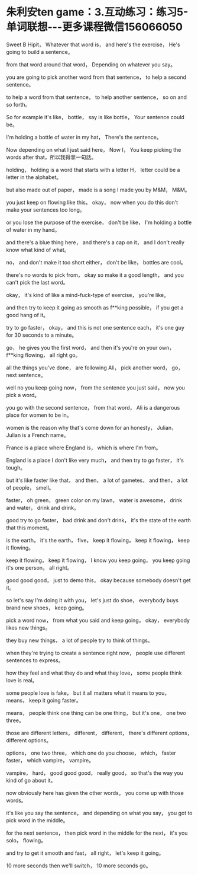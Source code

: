 # 朱利安ten game：3.互动练习：练习5-单词联想​---更多课程微信156066050

 Sweet B Hipit， Whatever that word is， and here's the exercise， He's going to build a sentence。

 from that word around that word， Depending on whatever you say。

 you are going to pick another word from that sentence， to help a second sentence。

 to help a word from that sentence， to help another sentence， so on and so forth。

 So for example it's like， bottle， say is like bottle， Your sentence could be。

 I'm holding a bottle of water in my hat， There's the sentence。

 Now depending on what I just said here， Now I， You keep picking the words after that，所以我得拿一句話。

 holding， holding is a word that starts with a letter H， letter could be a letter in the alphabet。

 but also made out of paper， made is a song I made you by M&M， M&M。

 you just keep on flowing like this， okay， now when you do this don't make your sentences too long。

 or you lose the purpose of the exercise， don't be like， I'm holding a bottle of water in my hand。

 and there's a blue thing here， and there's a cap on it， and I don't really know what kind of what。

 no， and don't make it too short either， don't be like， bottles are cool。

 there's no words to pick from， okay so make it a good length， and you can't pick the last word。

 okay， it's kind of like a mind-fuck-type of exercise， you're like。

 and then try to keep it going as smooth as f**king possible， if you get a good hang of it。

 try to go faster， okay， and this is not one sentence each， it's one guy for 30 seconds to a minute。

 go， he gives you the first word， and then it's you're on your own， f**king flowing， all right go。

 all the things you've done， are following Ali， pick another word， go， next sentence。

 well no you keep going now， from the sentence you just said， now you pick a word。

 you go with the second sentence， from that word， Ali is a dangerous place for women to be in。

 women is the reason why that's come down for an honesty， Julian， Julian is a French name。

 France is a place where England is， which is where I'm from。

 England is a place I don't like very much， and then try to go faster， it's tough。

 but it's like faster like that， and then， a lot of gametes， and then， a lot of people， smell。

 faster， oh green， green color on my lawn， water is awesome， drink and water， drink and drink。

 good try to go faster， bad drink and don't drink， it's the state of the earth that this moment。

 is the earth， it's the earth， five， keep it flowing， keep it flowing， keep it flowing。

 keep it flowing， keep it flowing， I know you keep going， you keep going it's one person， all right。

 good good good， just to demo this， okay because somebody doesn't get it。

 so let's say I'm doing it with you， let's just do shoe， everybody buys brand new shoes， keep going。

 pick a word now， from what you said and keep going， okay， everybody likes new things。

 they buy new things， a lot of people try to think of things。

 when they're trying to create a sentence right now， people use different sentences to express。

 how they feel and what they do and what they love， some people think love is real。

 some people love is fake， but it all matters what it means to you， means， keep it going faster。

 means， people think one thing can be one thing， but it's one， one two three。

 those are different letters， different， different， there's different options， different options。

 options， one two three， which one do you choose， which， faster faster， which vampire， vampire。

 vampire， hard， good good good， really good， so that's the way you kind of go about it。

 now obviously here has given the other words， you come up with those words。

 it's like you say the sentence， and depending on what you say， you got to pick word in the middle。

 for the next sentence， then pick word in the middle for the next， it's you solo， flowing。

 and try to get it smooth and fast， all right， let's keep it going。

 10 more seconds then we'll switch， 10 more seconds go。